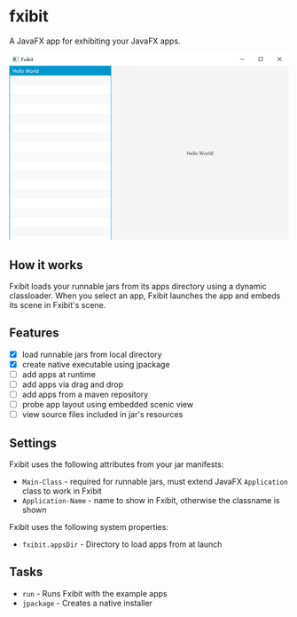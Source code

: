 # fxibit
A JavaFX app for exhibiting your JavaFX apps.

![Screenshot](screenshot.png)

## How it works

Fxibit loads your runnable jars from its apps directory using a dynamic classloader. When you select an app, Fxibit launches the app and embeds its scene in Fxibit's scene.

## Features

-[x] load runnable jars from local directory
-[x] create native executable using jpackage
-[ ] add apps at runtime
-[ ] add apps via drag and drop
-[ ] add apps from a maven repository
-[ ] probe app layout using embedded scenic view
-[ ] view source files included in jar's resources

## Settings

Fxibit uses the following attributes from your jar manifests:
- `Main-Class` - required for runnable jars, must extend JavaFX `Application` class to work in Fxibit
- `Application-Name` - name to show in Fxibit, otherwise the classname is shown

Fxibit uses the following system properties:
- `fxibit.appsDir` - Directory to load apps from at launch

## Tasks

- `run` - Runs Fxibit with the example apps
- `jpackage` - Creates a native installer
